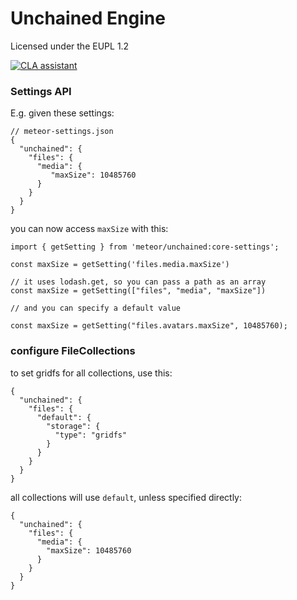 # Unchained Engine

Licensed under the EUPL 1.2

[![CLA assistant](https://cla-assistant.io/readme/badge/unchainedshop/unchained)](https://cla-assistant.io/unchainedshop/unchained)


### Settings API
E.g. given these settings:

```
// meteor-settings.json
{
  "unchained": {
    "files": {
      "media": {
         "maxSize": 10485760
      }
    }
  }
}
```
you can now access `maxSize` with this:

```
import { getSetting } from 'meteor/unchained:core-settings';

const maxSize = getSetting('files.media.maxSize')

// it uses lodash.get, so you can pass a path as an array
const maxSize = getSetting(["files", "media", "maxSize"])

// and you can specify a default value

const maxSize = getSetting("files.avatars.maxSize", 10485760);
```
### configure FileCollections
to set gridfs for all collections, use this:

```
{
  "unchained": {
    "files": {
      "default": {
        "storage": {
          "type": "gridfs"
        }
      }
    }
  }
}
```
all collections will use `default`, unless specified directly:

```
{
  "unchained": {
    "files": {
      "media": {
        "maxSize": 10485760
      }
    }
  }
}
```
